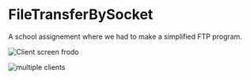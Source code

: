 # FileTransferBySocket
A school assignement where we had to make a simplified FTP program.  


![Client screen frodo](https://user-images.githubusercontent.com/55794153/205030153-8d8afc1c-ef66-4ea2-87ba-1b8b523c9590.png)

![multiple clients](https://user-images.githubusercontent.com/55794153/205030205-73d72fe7-6c0c-4266-8c97-0f8bcf99cbe9.png)
